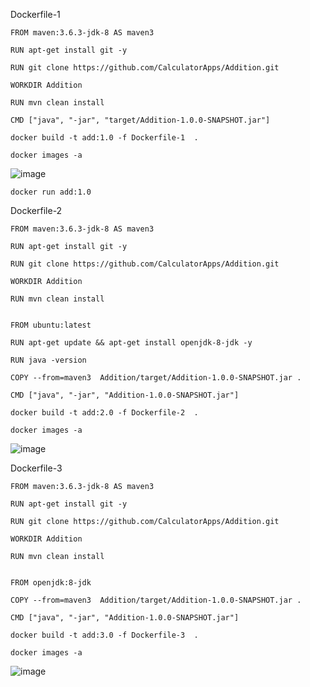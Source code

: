
Dockerfile-1

```
FROM maven:3.6.3-jdk-8 AS maven3

RUN apt-get install git -y

RUN git clone https://github.com/CalculatorApps/Addition.git

WORKDIR Addition

RUN mvn clean install

CMD ["java", "-jar", "target/Addition-1.0.0-SNAPSHOT.jar"]
```

```
docker build -t add:1.0 -f Dockerfile-1  .

docker images -a
```

![image](https://user-images.githubusercontent.com/24622526/111821931-8083b100-88e3-11eb-9b49-7da81b3e739b.png)

```
docker run add:1.0
```


Dockerfile-2

```
FROM maven:3.6.3-jdk-8 AS maven3

RUN apt-get install git -y

RUN git clone https://github.com/CalculatorApps/Addition.git

WORKDIR Addition

RUN mvn clean install


FROM ubuntu:latest

RUN apt-get update && apt-get install openjdk-8-jdk -y

RUN java -version

COPY --from=maven3  Addition/target/Addition-1.0.0-SNAPSHOT.jar .

CMD ["java", "-jar", "Addition-1.0.0-SNAPSHOT.jar"]
```

```
docker build -t add:2.0 -f Dockerfile-2  .

docker images -a
```

![image](https://user-images.githubusercontent.com/24622526/111823380-2edc2600-88e5-11eb-941f-e8220eb7a389.png)

    
Dockerfile-3

```
FROM maven:3.6.3-jdk-8 AS maven3

RUN apt-get install git -y

RUN git clone https://github.com/CalculatorApps/Addition.git

WORKDIR Addition

RUN mvn clean install


FROM openjdk:8-jdk

COPY --from=maven3  Addition/target/Addition-1.0.0-SNAPSHOT.jar .

CMD ["java", "-jar", "Addition-1.0.0-SNAPSHOT.jar"]
```

```
docker build -t add:3.0 -f Dockerfile-3  .

docker images -a
```

![image](https://user-images.githubusercontent.com/24622526/111823708-8e3a3600-88e5-11eb-9754-840a5cfcaf9b.png)


